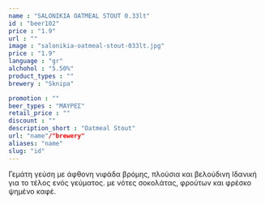```yaml
---
name : "SALONIKIA OATMEAL STOUT 0.33lt"
id : "beer102"
price : "1.9"
url : ""
image : "salonikia-oatmeal-stout-033lt.jpg"
price : "1.9"
language : "gr"
alchohol : "5.50%"
product_types : ""
brewery : "Sknipa"

promotion : ""
beer_types : "ΜΑΥΡΕΣ"
retail_price : ""
discount : ""
description_short : "Oatmeal Stout"
url: "name"/"brewery"
aliases: "name"
slug: "id"
---
```


Γεμάτη γεύση με άφθονη νιφάδα βρόμης, πλούσια και βελούδινη Ιδανική για το τέλος ενός γεύματος. με νότες σοκολάτας, φρούτων και φρέσκο ψημένο καφέ.
